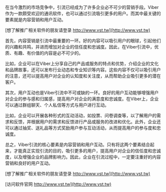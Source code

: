 在当今激烈的市场竞争中，引流已经成为了许多企业必不可少的营销手段。Viber作为一款颇受欢迎的通讯软件，也可以通过引流吸引更多的用户。而其中最关键的要素就是内容营销和用户互动。

[想了解推广相关软件的朋友请登录 http://www.vst.tw](http://www.vst.tw)

首先，内容营销是引流中最重要的一环。好的内容可以吸引用户的眼球，引起他们的兴趣和共鸣，并进而增加对企业的信任度和忠诚度。因此，在Viber引流中，优质、有趣、有价值的内容是必不可少的。

比如，企业可以在Viber上分享自己的产品或服务的特点和优势，介绍企业的文化和品牌故事，还可以发布行业动态和专业知识等内容。这些内容不仅可以吸引用户的注意，还可以提高用户对企业的认知度和关注度，从而帮助企业吸引更多的潜在客户。

其次，用户互动也是Viber引流中不可或缺的一环。良好的用户互动能够增强用户对企业的参与感和归属感，提高用户对企业的满意度和忠诚度。在Viber上，企业可以通过群组聊天、个人私信等方式与用户进行互动。

比如，企业可以开展各种形式的互动活动，如投票、问卷调查等，以了解用户的需求和反馈，并根据用户的需求和反馈进行产品或服务的改进和优化。此外，企业还可以通过抽奖、送礼品等方式奖励用户参与互动活动，从而提高用户的参与度和忠诚度。

总之，Viber引流的核心要素是内容营销和用户互动。只有将这两个要素结合起来，才能真正实现引流的目的，吸引更多的用户，提高用户对企业的信任度和忠诚度，以及增强企业的品牌影响力。因此，企业在引流过程中，一定要注重好的内容营销和良好的用户互动。

[想了解推广相关软件的朋友请登录 http://www.vst.tw](http://www.vst.tw)


[访问软件官网 http://www.vst.tw](http://www.vst.tw)
